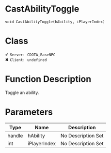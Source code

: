 # CastAbilityToggle
```
void CastAbilityToggle(hAbility, iPlayerIndex)
```
# Class
✔ `Server: CDOTA_BaseNPC`  
✖ `Client: undefined`  

# Function Description
Toggle an ability.
# Parameters
Type|Name|Description
--|--|--
handle|hAbility|No Description Set
int|iPlayerIndex|No Description Set
